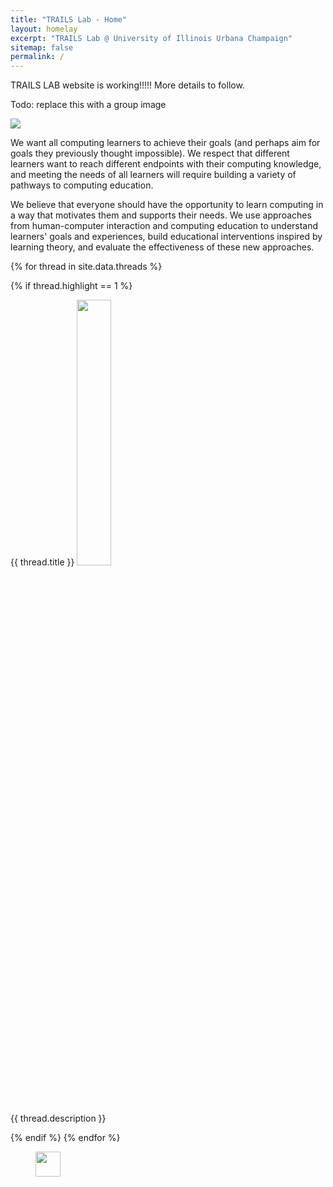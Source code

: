 ```yaml
---
title: "TRAILS Lab - Home"
layout: homelay
excerpt: "TRAILS Lab @ University of Illinois Urbana Champaign"
sitemap: false
permalink: /
---
```


TRAILS LAB website is working!!!!! More details to follow.

Todo: replace this with a group image
<div markdown="0" id="carousel" class="carousel slide" data-ride="carousel" data-interval="4000" data-pause="hover" >
    <div class="carousel-inner" markdown="0">
        <div class="item active">
            <img src="{{ site.url }}{{ site.baseurl }}/images/picpic/group.jpg"/>
        </div>
    </div>
</div>


We want all computing learners to achieve their goals (and perhaps aim for goals they previously thought impossible). We respect that different learners want to reach different endpoints with their computing knowledge, and meeting the needs of all learners will require building a variety of pathways to computing education.

We believe that everyone should have the opportunity to learn computing in a way that motivates them and supports their needs. We use approaches from human-computer interaction and computing education to understand learners' goals and experiences, build educational interventions inspired by learning theory, and evaluate the effectiveness of these new approaches. 

{% for thread in site.data.threads %}

{% if thread.highlight == 1 %}

<div class="row">

<div class="col-sm-12 clearfix">
 <div class="well">
  <pubtit>{{ thread.title }}</pubtit>
  <img src="{{ site.url }}{{ site.baseurl }}/images/pubpic/{{ thread.image }}" class="img-responsive" width="33%"/>
  <p>{{ thread.description }}</p>
 </div>
</div>

</div>
{% endif %}
{% endfor %}

<figure class="fourth">
  <img src="{{ site.url }}{{ site.baseurl }}/images/logopic/logo_Illinois.png" style="width: 40px">
</figure>
